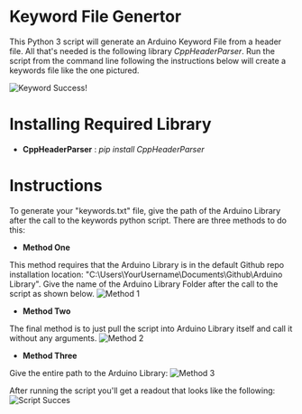 Keyword File Genertor
=====================
This Python 3 script will generate an Arduino Keyword File from a header
file. All that's needed is the following library _CppHeaderParser_. Run the
script from the command line following the instructions below will create a
keywords file like the one pictured. 


![Keyword Success!](https://github.com/sparkfun/Keyword_File_Generator/blob/master/Readme%20Images/Keywords%20created!.JPG)

Installing Required Library 
====================
* **CppHeaderParser** :  _pip install CppHeaderParser_

Instructions
====================

To generate your "keywords.txt" file, give the path of 
the Arduino Library after the call to the keywords python script.
There are three methods to do this: 

* **Method One**

This method requires that the Arduino Library is in the default Github 
repo installation location: "C:\Users\YourUsername\Documents\Github\Arduino
Library". Give the name of the Arduino Library Folder after the call to the
script as shown below. 
![Method 1](https://github.com/sparkfun/Keyword_File_Generator/blob/master/Readme%20Images/method%201%20Run%20Script.JPG)

* **Method Two** 

The final method is to just pull the script into Arduino Library itself and
call it without any arguments. 
![Method 2](https://github.com/sparkfun/Keyword_File_Generator/blob/master/Readme%20Images/method%202%20Run%20Script.JPG)

* **Method Three**

Give the entire path to the Arduino Library:
![Method 3](https://github.com/sparkfun/Keyword_File_Generator/blob/master/Readme%20Images/Method3%20Run%20Script.JPG)

After running the script you'll get a readout that looks like the following:
![Script Succes](https://github.com/sparkfun/Keyword_File_Generator/blob/master/Readme%20Images/Success_readout_in_shell.JPG)
